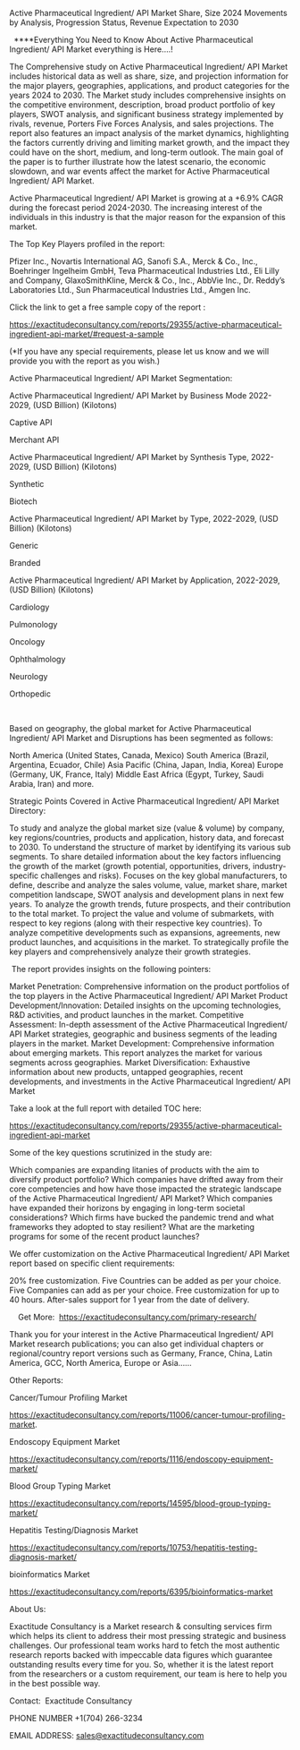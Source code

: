 Active Pharmaceutical Ingredient/ API Market Share, Size 2024 Movements by Analysis, Progression Status, Revenue Expectation to 2030

  ****Everything You Need to Know About Active Pharmaceutical Ingredient/ API Market everything is Here....!

The Comprehensive study on Active Pharmaceutical Ingredient/ API Market includes historical data as well as share, size, and projection information for the major players, geographies, applications, and product categories for the years 2024 to 2030. The Market study includes comprehensive insights on the competitive environment, description, broad product portfolio of key players, SWOT analysis, and significant business strategy implemented by rivals, revenue, Porters Five Forces Analysis, and sales projections. The report also features an impact analysis of the market dynamics, highlighting the factors currently driving and limiting market growth, and the impact they could have on the short, medium, and long-term outlook. The main goal of the paper is to further illustrate how the latest scenario, the economic slowdown, and war events affect the market for Active Pharmaceutical Ingredient/ API Market.

Active Pharmaceutical Ingredient/ API Market is growing at a +6.9% CAGR during the forecast period 2024-2030. The increasing interest of the individuals in this industry is that the major reason for the expansion of this market.

The Top Key Players profiled in the report: 

Pfizer Inc., Novartis International AG, Sanofi S.A., Merck & Co., Inc., Boehringer Ingelheim GmbH, Teva Pharmaceutical Industries Ltd., Eli Lilly and Company, GlaxoSmithKline, Merck & Co., Inc., AbbVie Inc., Dr. Reddy’s Laboratories Ltd., Sun Pharmaceutical Industries Ltd., Amgen Inc.

Click the link to get a free sample copy of the report :

https://exactitudeconsultancy.com/reports/29355/active-pharmaceutical-ingredient-api-market/#request-a-sample

(*If you have any special requirements, please let us know and we will provide you with the report as you wish.)

Active Pharmaceutical Ingredient/ API Market Segmentation:

Active Pharmaceutical Ingredient/ API Market by Business Mode 2022-2029, (USD Billion) (Kilotons)

Captive API

Merchant API

Active Pharmaceutical Ingredient/ API Market by Synthesis Type, 2022-2029, (USD Billion) (Kilotons)

Synthetic

Biotech

Active Pharmaceutical Ingredient/ API Market by Type, 2022-2029, (USD Billion) (Kilotons)

Generic

Branded

Active Pharmaceutical Ingredient/ API Market by Application, 2022-2029, (USD Billion) (Kilotons)

Cardiology

Pulmonology

Oncology

Ophthalmology

Neurology

Orthopedic

 

Based on geography, the global market for Active Pharmaceutical Ingredient/ API Market and Disruptions has been segmented as follows:

North America (United States, Canada, Mexico)
South America (Brazil, Argentina, Ecuador, Chile)
Asia Pacific (China, Japan, India, Korea)
Europe (Germany, UK, France, Italy)
Middle East Africa (Egypt, Turkey, Saudi Arabia, Iran) and more.

Strategic Points Covered in Active Pharmaceutical Ingredient/ API Market Directory:

To study and analyze the global market size (value & volume) by company, key regions/countries, products and application, history data, and forecast to 2030.
To understand the structure of market by identifying its various sub segments.
To share detailed information about the key factors influencing the growth of the market (growth potential, opportunities, drivers, industry-specific challenges and risks).
Focuses on the key global manufacturers, to define, describe and analyze the sales volume, value, market share, market competition landscape, SWOT analysis and development plans in next few years.
To analyze the growth trends, future prospects, and their contribution to the total market.
To project the value and volume of submarkets, with respect to key regions (along with their respective key countries).
To analyze competitive developments such as expansions, agreements, new product launches, and acquisitions in the market.
To strategically profile the key players and comprehensively analyze their growth strategies.

 The report provides insights on the following pointers:

Market Penetration: Comprehensive information on the product portfolios of the top players in the Active Pharmaceutical Ingredient/ API Market
Product Development/Innovation: Detailed insights on the upcoming technologies, R&D activities, and product launches in the market.
Competitive Assessment: In-depth assessment of the Active Pharmaceutical Ingredient/ API Market strategies, geographic and business segments of the leading players in the market.
Market Development: Comprehensive information about emerging markets. This report analyzes the market for various segments across geographies.
Market Diversification: Exhaustive information about new products, untapped geographies, recent developments, and investments in the Active Pharmaceutical Ingredient/ API Market

Take a look at the full report with detailed TOC here:

https://exactitudeconsultancy.com/reports/29355/active-pharmaceutical-ingredient-api-market

Some of the key questions scrutinized in the study are:

Which companies are expanding litanies of products with the aim to diversify product portfolio?
Which companies have drifted away from their core competencies and how have those impacted the strategic landscape of the Active Pharmaceutical Ingredient/ API Market?
Which companies have expanded their horizons by engaging in long-term societal considerations?
Which firms have bucked the pandemic trend and what frameworks they adopted to stay resilient?
What are the marketing programs for some of the recent product launches?

We offer customization on the Active Pharmaceutical Ingredient/ API Market report based on specific client requirements:

20% free customization.
Five Countries can be added as per your choice.
Five Companies can add as per your choice.
Free customization for up to 40 hours.
After-sales support for 1 year from the date of delivery.

    Get More:  https://exactitudeconsultancy.com/primary-research/

Thank you for your interest in the Active Pharmaceutical Ingredient/ API Market research publications; you can also get individual chapters or regional/country report versions such as Germany, France, China, Latin America, GCC, North America, Europe or Asia……

Other Reports:

Cancer/Tumour Profiling Market

https://exactitudeconsultancy.com/reports/11006/cancer-tumour-profiling-market.

Endoscopy Equipment Market

https://exactitudeconsultancy.com/reports/1116/endoscopy-equipment-market/

Blood Group Typing Market

https://exactitudeconsultancy.com/reports/14595/blood-group-typing-market/

Hepatitis Testing/Diagnosis Market

https://exactitudeconsultancy.com/reports/10753/hepatitis-testing-diagnosis-market/

bioinformatics Market

https://exactitudeconsultancy.com/reports/6395/bioinformatics-market

About Us:

Exactitude Consultancy is a Market research & consulting services firm which helps its client to address their most pressing strategic and business challenges. Our professional team works hard to fetch the most authentic research reports backed with impeccable data figures which guarantee outstanding results every time for you. So, whether it is the latest report from the researchers or a custom requirement, our team is here to help you in the best possible way.

Contact:  Exactitude Consultancy

PHONE NUMBER +1(704) 266-3234

EMAIL ADDRESS: sales@exactitudeconsultancy.com
